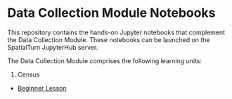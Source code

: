 # Data Collection Module Notebooks

This repository contains the hands-on Jupyter notebooks that complement the Data Collection Module.
These notebooks can be launched on the SpatialTurn JupyterHub server.

The Data Collection Module comprises the following learning units:

1. Census
* [Beginner Lesson](https://jupyter.iguide.illinois.edu/hub/user-redirect/git-pull?repo=https%3A%2F%2Fgithub.com%2FSpatialTurn%2FDataCollection-Notebooks&urlpath=lab%2Ftree%2FDataCollection-Notebooks%2FCensus%2FBeginner.ipynb+&branch=main)
